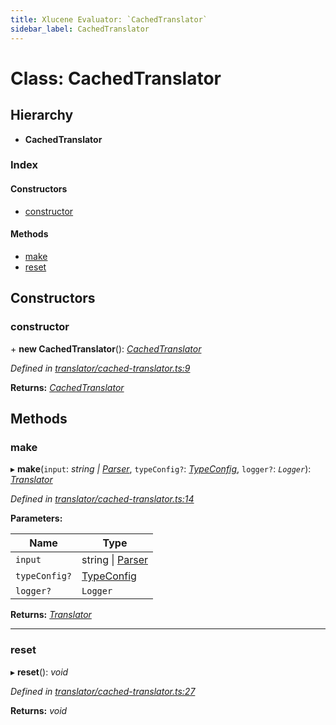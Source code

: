 ```yaml
---
title: Xlucene Evaluator: `CachedTranslator`
sidebar_label: CachedTranslator
---
```


# Class: CachedTranslator

## Hierarchy

* **CachedTranslator**

### Index

#### Constructors

* [constructor](cachedtranslator.md#constructor)

#### Methods

* [make](cachedtranslator.md#make)
* [reset](cachedtranslator.md#reset)

## Constructors

###  constructor

\+ **new CachedTranslator**(): *[CachedTranslator](cachedtranslator.md)*

*Defined in [translator/cached-translator.ts:9](https://github.com/terascope/teraslice/blob/a2250fb9/packages/xlucene-evaluator/src/translator/cached-translator.ts#L9)*

**Returns:** *[CachedTranslator](cachedtranslator.md)*

## Methods

###  make

▸ **make**(`input`: *string | [Parser](parser.md)*, `typeConfig?`: *[TypeConfig](../interfaces/typeconfig.md)*, `logger?`: *`Logger`*): *[Translator](translator.md)*

*Defined in [translator/cached-translator.ts:14](https://github.com/terascope/teraslice/blob/a2250fb9/packages/xlucene-evaluator/src/translator/cached-translator.ts#L14)*

**Parameters:**

Name | Type |
------ | ------ |
`input` | string \| [Parser](parser.md) |
`typeConfig?` | [TypeConfig](../interfaces/typeconfig.md) |
`logger?` | `Logger` |

**Returns:** *[Translator](translator.md)*

___

###  reset

▸ **reset**(): *void*

*Defined in [translator/cached-translator.ts:27](https://github.com/terascope/teraslice/blob/a2250fb9/packages/xlucene-evaluator/src/translator/cached-translator.ts#L27)*

**Returns:** *void*

